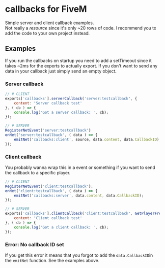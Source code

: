# callbacks for FiveM
Simple server and client callback examples.
<br>Not really a *resource* since it's only ~20 rows of code. I recommend you to add the code to your own project instead.

## Examples
If you run the callbacks on startup you need to add a setTimeout since it takes ~2ms for the exports to actually export. If you don't want to send any data in your callback just simply send an empty object.
### Server callback
```javascript
// # CLIENT
exports['callbacks'].serverCallback('server:testcallback', { 
	content: 'Server callback test' 
}, ( cb ) => {
	console.log('Got a server callback: ', cb);
});

// # SERVER
RegisterNetEvent('server:testcallback')
onNet('server:testcallback', ( data ) => {
    emitNet('callbacks:client', source, data.content, data.CallbackID);
});
```

### Client callback
You probably wanna wrap this in a event or something if you want to send the callback to a specific player.
```javascript
// # CLIENT
RegisterNetEvent('client:testcallback');
onNet('client:testcallback', ( data ) => {
    emitNet('callbacks:server', data.content, data.CallbackID);
});

// # SERVER
exports['callbacks'].clientCallback('client:testcallback', GetPlayerFromIndex(0), { 
  	content: 'Client callback test' 
}, ( cb ) => {
	console.log('Got a client callback: ', cb);
});
```

### Error: No callback ID set
If you get this error it means that you forgot to add the `data.CallbackID`in the `emitNet` function. See the examples above. 

